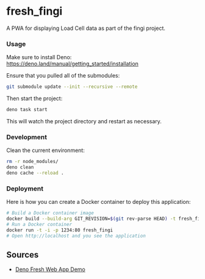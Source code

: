 # fresh_fingi

A PWA for displaying Load Cell data as part of the fingi project.

### Usage

Make sure to install Deno: https://deno.land/manual/getting_started/installation

Ensure that you pulled all of the submodules:

```bash
git submodule update --init --recursive --remote
```

Then start the project:

```bash
deno task start
```

This will watch the project directory and restart as necessary.

### Development

Clean the current environment:

```bash
rm -r node_modules/
deno clean
deno cache --reload .
```

### Deployment

Here is how you can create a Docker container to deploy this application:

```bash
# Build a Docker container image
docker build --build-arg GIT_REVISION=$(git rev-parse HEAD) -t fresh_fingi .
# Run a Docker container
docker run -t -i -p 1234:80 fresh_fingi
# Open http://localhost and you see the application
```

## Sources

- [Deno Fresh Web App Demo]

[Deno Fresh Web App Demo]: https://github.com/erictherobot/deno-app-1
